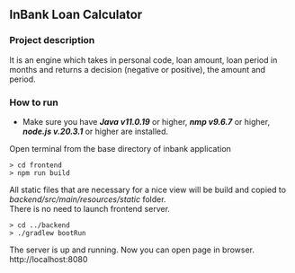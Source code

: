 ## InBank Loan Calculator

### Project description 

It is an engine which takes in personal code, loan amount, loan period in
months and returns a decision (negative or positive), the amount and period.


### How to run 

* Make sure you have **_Java v11.0.19_** or higher, **_nmp v9.6.7_** or higher, **_node.js v.20.3.1_** or higher are installed.

Open terminal from the base directory of inbank application
```
> cd frontend 
> npm run build
```
All static files that are necessary for a nice view will be build and copied to *backend/src/main/resources/static* folder.  
There is no need to launch frontend server.

```
> cd ../backend 
> ./gradlew bootRun
```
The server is up and running. Now you can open page in browser. 
http://localhost:8080



